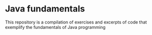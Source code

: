 # Java fundamentals

This repository is a compilation of exercises and excerpts of code that exemplify the fundamentals of Java programming